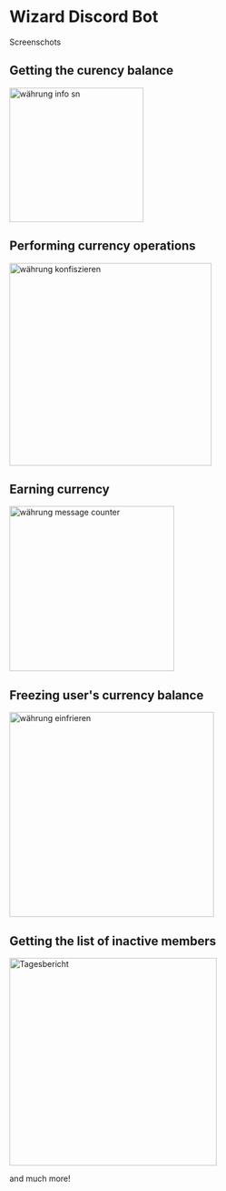 # Wizard Discord Bot

Screenschots

## Getting the curency balance
<p>
  <img width="236" alt="währung info sn" src="https://github.com/user-attachments/assets/d4c9a805-4b5c-48c2-bd0a-b522b1b69886">
</p>

## Performing currency operations

<p>
  <img width="356" alt="währung konfiszieren" src="https://github.com/user-attachments/assets/1e389a85-5b86-4470-94da-8ec7a28c908c">
</p>

## Earning currency
<p>
  <img width="290" alt="währung message counter" src="https://github.com/user-attachments/assets/5eca9a23-806c-4bbe-aaf0-9a19be22afb5">

</p>

## Freezing user's currency balance
<p>
  <img width="360" alt="währung einfrieren" src="https://github.com/user-attachments/assets/0c3f51b6-bae1-41dc-b308-757411d8f05c">
</p>

## Getting the list of inactive members
<p>
  <img width="365" alt="Tagesbericht " src="https://github.com/user-attachments/assets/0141216a-844a-42be-99ee-475b2a51ecf5">
</p>

and much more!
